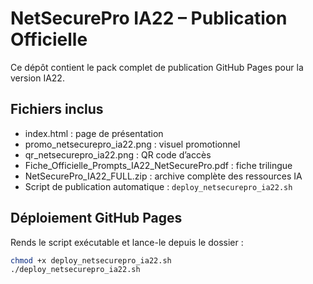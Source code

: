 # NetSecurePro IA22 – Publication Officielle

Ce dépôt contient le pack complet de publication GitHub Pages pour la version IA22.

## Fichiers inclus
- index.html : page de présentation
- promo_netsecurepro_ia22.png : visuel promotionnel
- qr_netsecurepro_ia22.png : QR code d’accès
- Fiche_Officielle_Prompts_IA22_NetSecurePro.pdf : fiche trilingue
- NetSecurePro_IA22_FULL.zip : archive complète des ressources IA
- Script de publication automatique : `deploy_netsecurepro_ia22.sh`

## Déploiement GitHub Pages
Rends le script exécutable et lance-le depuis le dossier :
```bash
chmod +x deploy_netsecurepro_ia22.sh
./deploy_netsecurepro_ia22.sh
```
